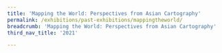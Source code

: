 ```yaml
---
title: 'Mapping the World: Perspectives from Asian Cartography'
permalink: /exhibitions/past-exhibitions/mappingtheworld/
breadcrumb: 'Mapping the World: Perspectives from Asian Cartography'
third_nav_title: '2021'

---
```



